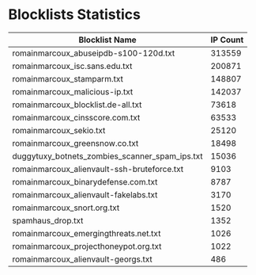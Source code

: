# Blocklists Statistics
| Blocklist Name | IP Count |
|----|----|
| romainmarcoux_abuseipdb-s100-120d.txt | 313559 |
| romainmarcoux_isc.sans.edu.txt | 200871 |
| romainmarcoux_stamparm.txt | 148807 |
| romainmarcoux_malicious-ip.txt | 142037 |
| romainmarcoux_blocklist.de-all.txt | 73618 |
| romainmarcoux_cinsscore.com.txt | 63533 |
| romainmarcoux_sekio.txt | 25120 |
| romainmarcoux_greensnow.co.txt | 18498 |
| duggytuxy_botnets_zombies_scanner_spam_ips.txt | 15036 |
| romainmarcoux_alienvault-ssh-bruteforce.txt | 9103 |
| romainmarcoux_binarydefense.com.txt | 8787 |
| romainmarcoux_alienvault-fakelabs.txt | 3170 |
| romainmarcoux_snort.org.txt | 1520 |
| spamhaus_drop.txt | 1352 |
| romainmarcoux_emergingthreats.net.txt | 1026 |
| romainmarcoux_projecthoneypot.org.txt | 1022 |
| romainmarcoux_alienvault-georgs.txt | 486 |

